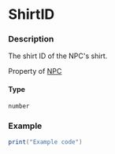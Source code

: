 # ShirtID
### Description
The shirt ID of the NPC's shirt.

Property of [NPC](/classes/NPC/)

#### Type
`number`

### Example
```lua
print("Example code")
```

